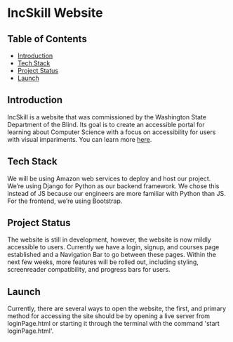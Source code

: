 # IncSkill Website
## Table of Contents
* [Introduction](#introduction)
* [Tech Stack](#tech-stack)
* [Project Status](#project-status)
* [Launch](#launch)

## Introduction
IncSkill is a website that was commissioned by the Washington State Department of the Blind. Its goal is to create an accessible portal for learning about Computer Science with a focus on accessibility for users with visual impariments. 
You can learn more [here](https://aicamp.notion.site/IncSkill-Website-Product-Spec-f59270ae31b24c1daad56ec74b821b50).
## Tech Stack
We will be using Amazon web services to deploy and host our project. We’re using Django for Python as our backend framework. We chose this instead of JS because our engineers are more familiar with Python than JS. For the frontend, we’re using Bootstrap.
## Project Status
The website is still in development, however, the website is now mildly accessible to users. Currently we have a login, signup, and courses page established and a Navigation Bar to go between these pages. Within the next few weeks, more features will be rolled out, including styling, screenreader compatibility, and progress bars for users. 
## Launch
Currently, there are several ways to open the website, the first, and primary method for accessing the site should be by opening a live server from loginPage.html or starting it through the terminal with the command 'start loginPage.html'. 
